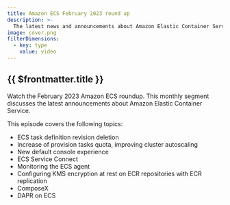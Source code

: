 ```yaml
---
title: Amazon ECS February 2023 round up
description: >-
  The latest news and announcements about Amazon Elastic Container Service, for the month of February 2023
image: cover.png
filterDimensions:
  - key: type
    value: video
---
```


## {{ $frontmatter.title }}

Watch the February 2023 Amazon ECS roundup. This monthly segment discusses the latest announcements about Amazon Elastic Container Service.

<youtube id="RTeB7Ho88bg" />

This episode covers the following topics:

- ECS task definition revision deletion
- Increase of provision tasks quota, improving cluster autoscaling
- New default console experience
- ECS Service Connect
- Monitoring the ECS agent
- Configuring KMS encryption at rest on ECR repositories with ECR replication
- ComposeX
- DAPR on ECS
